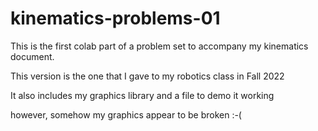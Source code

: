 # kinematics-problems-01

This is the first colab part of a problem set to accompany my kinematics document.

This version is the one that I gave to my robotics class in Fall 2022

It also includes my graphics library and a file to demo it working

however, somehow my graphics appear to be broken :-(